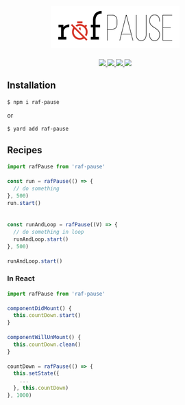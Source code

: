 <h1 align="center">
  <img src="./logo.png" width="300" />
</h1>
<p align="center">
  <a href="https://www.npmjs.com/package/raf-pause">
    <img src="https://img.shields.io/npm/v/raf-pause.svg?style=flat-square&" />
  </a>
  <a href="https://circleci.com/gh/rwu823/raf-pause" alt="Build Status">
    <img src="https://circleci.com/gh/rwu823/raf-pause.svg" />
  </a>
  <a href="https://codecov.io/gh/rwu823/raf-pause" alt="Coverage">
    <img src="https://img.shields.io/codecov/c/github/rwu823/raf-pause/BRANCH.svg?style=flat-square&" />
  </a>
  <img src="https://img.shields.io/github/license/rwu823/raf-pause.svg?style=flat-square&" />
</p>


## Installation

```sh
$ npm i raf-pause
```

or

```sh
$ yard add raf-pause
```

## Recipes

```js
import rafPause from 'raf-pause'

const run = rafPause(() => {
  // do something
}, 500)
run.start()


const runAndLoop = rafPause((V) => {
  // do something in loop
  runAndLoop.start()
}, 500)

runAndLoop.start()
```

### In React

```js
import rafPause from 'raf-pause'

componentDidMount() {
  this.countDown.start()
}

componentWillUnMount() {
  this.countDown.clean()
}

countDown = rafPause(() => {
  this.setState({
    ...
  }, this.countDown)
}, 1000)

```
